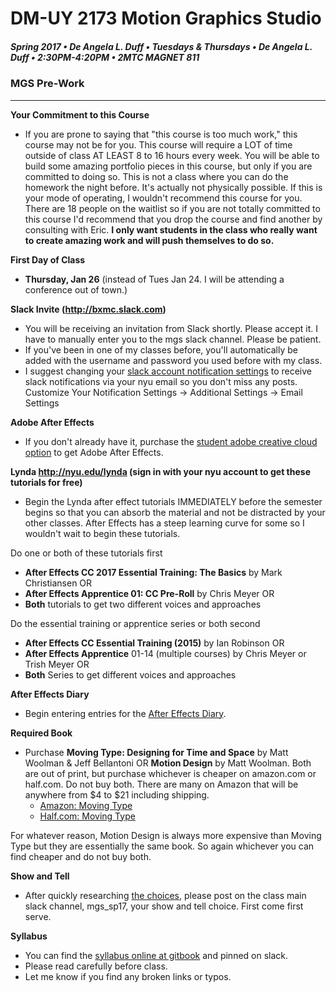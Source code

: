 # DM-UY 2173 Motion Graphics Studio

##### Spring 2017 • De Angela L. Duff • Tuesdays &amp; Thursdays • De Angela L. Duff • 2:30PM-4:20PM • 2MTC MAGNET 811

### MGS Pre-Work

---
**Your Commitment to this Course**
* If you are prone to saying that "this course is too much work," this course may not be for you. This course will require a LOT of time outside of class AT LEAST 8 to 16 hours every week. You will be able to build some amazing portfolio pieces in this course, but only if you are committed to doing so. This is not a class where you can do the homework the night before. It's actually not physically possible. If this is your mode of operating, I wouldn't recommend this course for you. There are 18 people on the waitlist so if you are not totally committed to this course I'd recommend that you drop the course and find another by consulting with Eric. **I only want students in the class who really want to create amazing work and will push themselves to do so.**

**First Day of Class**
* **Thursday, Jan 26** (instead of Tues Jan 24. I will be attending a conference out of town.)

**Slack Invite (http://bxmc.slack.com)**
* You will be receiving an invitation from Slack shortly. Please accept it. I have to manually enter you to the mgs slack channel. Please be patient.
* If you've been in one of my classes before, you'll automatically be added with the username and password you used before with my class.
* I suggest changing your [slack account notification settings](https://bxmc.slack.com/account/notifications) to receive slack notifications via your nyu email so you don't miss any posts. Customize Your Notification Settings -> Additional Settings -> Email Settings

**Adobe After Effects**
* If you don't already have it, purchase the [student adobe creative cloud option](https://www.adobe.com/creativecloud/buy/students.html?promoid=N7FDRVG6&mv=other) to get Adobe After Effects.

**Lynda http://nyu.edu/lynda (sign in with your nyu account to get these tutorials for free)**
* Begin the Lynda after effect tutorials IMMEDIATELY before the semester begins so that you can absorb the material and not be distracted by your other classes. After Effects has a steep learning curve for some so I wouldn't wait to begin these tutorials.

Do one or both of these tutorials first
* **After Effects CC 2017 Essential Training: The Basics** by Mark Christiansen OR
* **After Effects Apprentice 01: CC Pre-Roll** by Chris Meyer OR
* **Both** tutorials to get two different voices and approaches

Do the essential training or apprentice series or both second
* **After Effects CC Essential Training (2015)** by Ian Robinson OR
* **After Effects Apprentice** 01-14 (multiple courses) by Chris Meyer or Trish Meyer OR
* **Both** Series to get different voices and approaches

**After Effects Diary**
* Begin entering entries for the [After Effects Diary](https://deangela.gitbooks.io/motion-graphics-studio-spring-2017/content/after_effects_diary.html).

**Required Book**
* Purchase **Moving Type: Designing for Time and Space** by Matt Woolman & Jeff Bellantoni OR **Motion Design** by Matt Woolman. Both are out of print, but purchase whichever is cheaper on amazon.com or half.com. Do not buy both. There are many on Amazon that will be anywhere from $4 to $21 including shipping.
    * [Amazon: Moving Type](https://www.amazon.com/Moving-Type-Designing-Time-Space/dp/2880463696/ref=sr_1_1?ie=UTF8&qid=1484081727&sr=8-1&keywords=moving+type) 
    * [Half.com: Moving Type](http://product.half.ebay.com/Type-in-Motion-Innovations-in-Digital-Graphics-by-Matt-Woolman-and-Jeff-Bellantoni-1999-Hardcover/1127478&tg=info)

For whatever reason, Motion Design is always more expensive than Moving Type but they are essentially the same book. So again whichever you can find cheaper and do not buy both.

**Show and Tell**
* After quickly researching [the choices](https://deangela.gitbooks.io/motion-graphics-studio-spring-2017/content/show_and_tells.html), please post on the class main slack channel, mgs_sp17, your show and tell choice. First come first serve.

**Syllabus**
* You can find the [syllabus online at gitbook](https://deangela.gitbooks.io/motion-graphics-studio-spring-2017/content/syllabus.html) and pinned on slack.
* Please read carefully before class.
* Let me know if you find any broken links or typos.